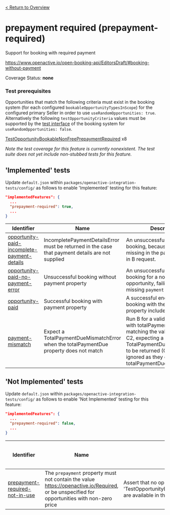[< Return to Overview](../../README.md)
# prepayment required (prepayment-required)

Support for booking with required payment


https://www.openactive.io/open-booking-api/EditorsDraft/#booking-without-payment

Coverage Status: **none**
### Test prerequisites
Opportunities that match the following criteria must exist in the booking system (for each configured `bookableOpportunityTypesInScope`) for the configured primary Seller in order to use `useRandomOpportunities: true`. Alternatively the following `testOpportunityCriteria` values must be supported by the [test interface](https://openactive.io/test-interface/) of the booking system for `useRandomOpportunities: false`.

[TestOpportunityBookableNonFreePrepaymentRequired](https://openactive.io/test-interface#TestOpportunityBookableNonFreePrepaymentRequired) x8

*Note the test coverage for this feature is currently nonexistent. The test suite does not yet include non-stubbed tests for this feature.*


## 'Implemented' tests

Update `default.json` within `packages/openactive-integration-tests/config/` as follows to enable 'Implemented' testing for this feature:

```json
"implementedFeatures": {
  ...
  "prepayment-required": true,
  ...
}
```

| Identifier | Name | Description | Prerequisites per Opportunity Type |
|------------|------|-------------|---------------|
| [opportunity-paid-incomplete-payment-details](./implemented/opportunity-paid-incomplete-payment-details-test.js) | IncompletePaymentDetailsError must be returned in the case that payment details are not supplied | An unsuccessful end to end booking, because identifier is missing in the payment property in B request. | [TestOpportunityBookableNonFreePrepaymentRequired](https://openactive.io/test-interface#TestOpportunityBookableNonFreePrepaymentRequired) x2 |
| [opportunity-paid-no-payment-error](./implemented/opportunity-paid-no-payment-error-test.js) | Unsuccessful booking without payment property | An unsuccessful end to end booking for a non-free opportunity, failing due to missing `payment` property. | [TestOpportunityBookableNonFreePrepaymentRequired](https://openactive.io/test-interface#TestOpportunityBookableNonFreePrepaymentRequired) x2 |
| [opportunity-paid](./implemented/opportunity-paid-test.js) | Successful booking with payment property | A successful end to end booking with the `payment` property included. | [TestOpportunityBookableNonFreePrepaymentRequired](https://openactive.io/test-interface#TestOpportunityBookableNonFreePrepaymentRequired) x2 |
| [payment-mismatch](./implemented/payment-mismatch-test.js) | Expect a TotalPaymentDueMismatchError when the totalPaymentDue property does not match | Run B for a valid opportunity, with totalPaymentDue not matching the value returned by C2, expecting a TotalPaymentDueMismatchError to be returned (C1 and C2 ignored as they do not have totalPaymentDue) | [TestOpportunityBookableNonFreePrepaymentRequired](https://openactive.io/test-interface#TestOpportunityBookableNonFreePrepaymentRequired) x2 |



## 'Not Implemented' tests


Update `default.json` within `packages/openactive-integration-tests/config/` as follows to enable 'Not Implemented' testing for this feature:

```json
"implementedFeatures": {
  ...
  "prepayment-required": false,
  ...
}
```

| Identifier | Name | Description | Prerequisites per Opportunity Type |
|------------|------|-------------|---------------|
| [prepayment-required-not-in-use](./not-implemented/prepayment-required-not-in-use-test.js) | The `prepayment` property must not contain the value https://openactive.io/Required, or be unspecified for opportunities with non-zero price | Assert that no opportunities that match criteria 'TestOpportunityBookablePaidPrepaymentRequired' are available in the opportunity feeds. |  |

